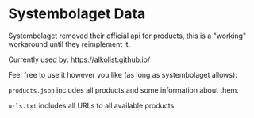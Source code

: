 # Systembolaget Data

Systembolaget removed their official api for products, this is a "working" workaround until they reimplement it.

Currently used by:
https://alkolist.github.io/



Feel free to use it however you like (as long as systembolaget allows):

`products.json` includes all products and some information about them.

`urls.txt` includes all URLs to all available products.
